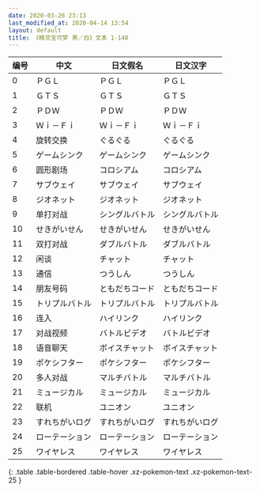```yaml
---
date: 2020-03-26 23:13
last_modified_at: 2020-04-14 13:54
layout: default
title: 《精灵宝可梦 黑／白》文本 1-148
---
```

| 编号 | 中文 | 日文假名 | 日文汉字 |
| ---- | ---- | ---- | --- |
| 0 | ＰＧＬ | ＰＧＬ | ＰＧＬ |
| 1 | ＧＴＳ | ＧＴＳ | ＧＴＳ |
| 2 | ＰＤＷ | ＰＤＷ | ＰＤＷ |
| 3 | Ｗｉ－Ｆｉ | Ｗｉ－Ｆｉ | Ｗｉ－Ｆｉ |
| 4 | 旋转交换 | ぐるぐる | ぐるぐる |
| 5 | ゲームシンク | ゲームシンク | ゲームシンク |
| 6 | 圆形剧场 | コロシアム | コロシアム |
| 7 | サブウェイ | サブウェイ | サブウェイ |
| 8 | ジオネット | ジオネット | ジオネット |
| 9 | 单打对战 | シングルバトル | シングルバトル |
| 10 | せきがいせん | せきがいせん | せきがいせん |
| 11 | 双打对战 | ダブルバトル | ダブルバトル |
| 12 | 闲谈 | チャット | チャット |
| 13 | 通信 | つうしん | つうしん |
| 14 | 朋友号码 | ともだちコード | ともだちコード |
| 15 | トリプルバトル | トリプルバトル | トリプルバトル |
| 16 | 连入 | ハイリンク | ハイリンク |
| 17 | 对战视频 | バトルビデオ | バトルビデオ |
| 18 | 语音聊天 | ボイスチャット | ボイスチャット |
| 19 | ポケシフター | ポケシフター | ポケシフター |
| 20 | 多人对战 | マルチバトル | マルチバトル |
| 21 | ミュージカル | ミュージカル | ミュージカル |
| 22 | 联机 | ユニオン | ユニオン |
| 23 | すれちがいログ | すれちがいログ | すれちがいログ |
| 24 | ローテーション | ローテーション | ローテーション |
| 25 | ワイヤレス | ワイヤレス | ワイヤレス |
{: .table .table-bordered .table-hover .xz-pokemon-text .xz-pokemon-text-25 }